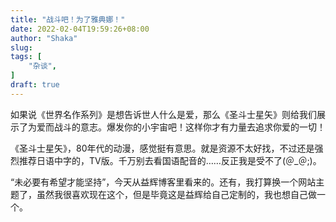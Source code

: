 ```yaml
---
title: "战斗吧！为了雅典娜！"
date: 2022-02-04T19:59:26+08:00
author: "Shaka"
slug: 
tags: [
    "杂谈",
]
draft: true
---
```


如果说《世界名作系列》是想告诉世人什么是爱，那么《圣斗士星矢》则给我们展示了为爱而战斗的意志。爆发你的小宇宙吧！这样你才有力量去追求你爱的一切！

《圣斗士星矢》，80年代的动漫，感觉挺有意思。就是资源不太好找，不过还是强烈推荐日语中字的，TV版。千万别去看国语配音的……反正我是受不了(＠_＠;)。

“未必要有希望才能坚持”，今天从益辉博客里看来的。还有，我打算换一个网站主题了，虽然我很喜欢现在这个，但是毕竟这是益辉给自己定制的，我也想自己做一个。